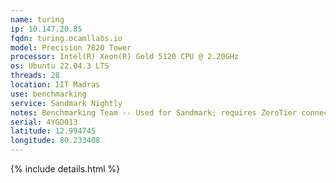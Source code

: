 ```yaml
---
name: turing
ip: 10.147.20.85
fqdn: turing.ocamllabs.io
model: Precision 7820 Tower
processor: Intel(R) Xeon(R) Gold 5120 CPU @ 2.20GHz
os: Ubuntu 22.04.3 LTS
threads: 28
location: IIT Madras
use: benchmarking
service: Sandmark Nightly
notes: Benchmarking Team -- Used for Sandmark; requires ZeroTier connection
serial: 4YGD013
latitude: 12.994745
longitude: 80.233408
---
```

{% include details.html %}
